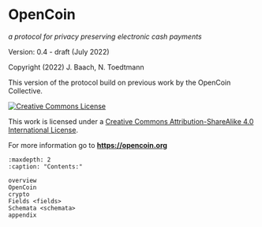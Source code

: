 # OpenCoin

*a protocol for privacy preserving electronic cash payments*

Version: 0.4 - draft (July 2022)

Copyright (2022) J. Baach, N. Toedtmann

This version of the protocol build on previous work by the OpenCoin Collective.

<a rel="license" href="http://creativecommons.org/licenses/by-sa/4.0/"><img alt="Creative Commons License" style="border-width:0" src="https://i.creativecommons.org/l/by-sa/4.0/88x31.png" /></a>

This work is licensed under a <a rel="license" href="http://creativecommons.org/licenses/by-sa/4.0/">Creative Commons Attribution-ShareAlike 4.0 International License</a>.

For more information go to **https://opencoin.org**



```{toctree}
:maxdepth: 2
:caption: "Contents:"

overview
OpenCoin
crypto
Fields <fields>
Schemata <schemata>
appendix
```

